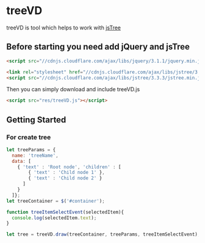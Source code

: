 # treeVD
treeVD is tool which helps to work with [jsTree](https://www.jstree.com/)

## Before starting you need add jQuery and jsTree

```html
<script src="//cdnjs.cloudflare.com/ajax/libs/jquery/3.1.1/jquery.min.js"></script>

<link rel="stylesheet" href="//cdnjs.cloudflare.com/ajax/libs/jstree/3.3.3/themes/default/style.min.css" />
<script src="//cdnjs.cloudflare.com/ajax/libs/jstree/3.3.3/jstree.min.js"></script>
```
Then you can simply download and include treeVD.js

```html
<script src="res/treeVD.js"></script>
```

## Getting Started
### For create tree

```javascript
let treeParams = {
  name: 'treeName',
  data: [    
    { 'text' : 'Root node', 'children' : [
        { 'text' : 'Child node 1' },
        { 'text' : 'Child node 2' }
      ]
    }
  ]};
let treeContainer = $('#container');

function treeItemSelectEvent(selectedItem){
  console.log(selectedItem.text);
}

let tree = treeVD.draw(treeContainer, treeParams, treeItemSelectEvent);
```

